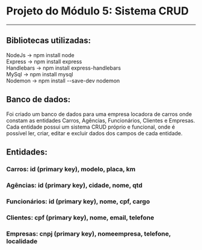 # Projeto do Módulo 5: Sistema CRUD
______
## Bibliotecas utilizadas:

NodeJs -> npm install node <br />
Express -> npm install express <br />
Handlebars -> npm install express-handlebars <br  />
MySql -> npm install mysql <br />
Nodemon -> npm install --save-dev nodemon <br />

## Banco de dados: 

Foi criado um banco de dados para uma empresa locadora de carros onde constam as entidades Carros, Agências, Funcionários, Clientes e Empresas. Cada entidade possui um sistema CRUD próprio e funcional, onde é possível ler, criar, editar e excluir dados dos campos de cada entidade.

## Entidades: 
### Carros: id (primary key), modelo, placa, km <br/>
### Agências: id (primary key), cidade, nome, qtd <br/>
### Funcionários: id (primary key), nome, cpf, cargo <br/>
### Clientes: cpf (primary key), nome, email, telefone <br/>
### Empresas: cnpj (primary key), nomeempresa, telefone, localidade

